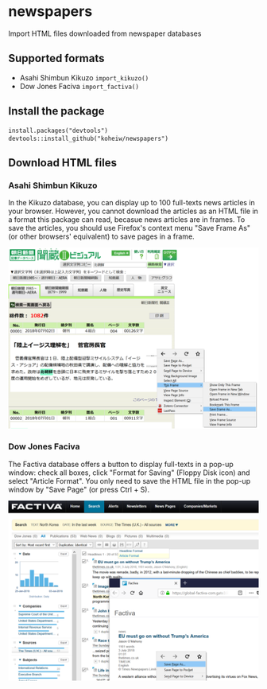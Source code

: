 # newspapers
Import HTML files downloaded from newspaper databases

## Supported formats

- Asahi Shimbun Kikuzo `import_kikuzo()`
- Dow Jones Faciva `import_factiva()`

## Install the package

```
install.packages("devtools")
devtools::install_github("koheiw/newspapers")
```
## Download HTML files

### Asahi Shimbun Kikuzo

In the Kikuzo database, you can display up to 100 full-texts news articles in your browser. However, you cannot download the articles as an HTML file in a format this package can read, becasue news articles are in frames. To save the articles, you should use Firefox's context menu "Save Frame As" (or other browsers' equivalent) to save pages in a frame.

![](images/kikuzo.png)

### Dow Jones Faciva

The Factiva database offers a button to display full-texts in a pop-up window: check all boxes, click "Format for Saving" (Floppy Disk icon) and select "Article Format". You only need to save the HTML file in the pop-up window by "Save Page" (or press Ctrl + S).

![](images/factiva.png)

